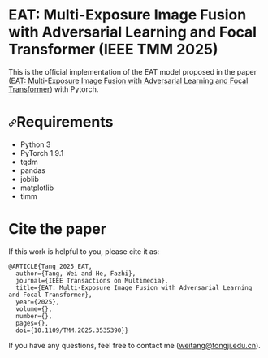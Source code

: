 # EAT: Multi-Exposure Image Fusion with Adversarial Learning and Focal Transformer (IEEE TMM 2025)

This is the official implementation of the EAT model proposed in the paper ([EAT: Multi-Exposure Image Fusion with Adversarial Learning and Focal Transformer](https://ieeexplore.ieee.org/document/10856743)) with Pytorch.

<h1 dir="auto"><a id="user-content-requirements" class="anchor" aria-hidden="true" href="#requirements"><svg class="octicon octicon-link" viewBox="0 0 16 16" version="1.1" width="16" height="16" aria-hidden="true"><path fill-rule="evenodd" d="M7.775 3.275a.75.75 0 001.06 1.06l1.25-1.25a2 2 0 112.83 2.83l-2.5 2.5a2 2 0 01-2.83 0 .75.75 0 00-1.06 1.06 3.5 3.5 0 004.95 0l2.5-2.5a3.5 3.5 0 00-4.95-4.95l-1.25 1.25zm-4.69 9.64a2 2 0 010-2.83l2.5-2.5a2 2 0 012.83 0 .75.75 0 001.06-1.06 3.5 3.5 0 00-4.95 0l-2.5 2.5a3.5 3.5 0 004.95 4.95l1.25-1.25a.75.75 0 00-1.06-1.06l-1.25 1.25a2 2 0 01-2.83 0z"></path></svg></a>Requirements</h1>
<ul dir="auto">
<li>Python 3</li>
<li>PyTorch 1.9.1</li>
<li>tqdm</li>
<li>pandas</li>
<li>joblib</li>
<li>matplotlib</li>
<li>timm</li>
</ul>


# Cite the paper
If this work is helpful to you, please cite it as:</p>
<div class="snippet-clipboard-content notranslate position-relative overflow-auto" data-snippet-clipboard-copy-content="@ARTICLE{Tang_2025_EAT,
  author={Tang, Wei and He, Fazhi},
  journal={IEEE Transactions on Multimedia}, 
  title={EAT: Multi-Exposure Image Fusion with Adversarial Learning and Focal Transformer}, 
  year={2025},
  volume={},
  number={},
  pages={},
  doi={10.1109/TMM.2025.3535390}}"><pre class="notranslate"><code>@ARTICLE{Tang_2025_EAT,
  author={Tang, Wei and He, Fazhi},
  journal={IEEE Transactions on Multimedia}, 
  title={EAT: Multi-Exposure Image Fusion with Adversarial Learning and Focal Transformer}, 
  year={2025},
  volume={},
  number={},
  pages={},
  doi={10.1109/TMM.2025.3535390}}
</code></pre></div>

If you have any questions,  feel free to contact me (<a href="mailto:weitang@tongji.edu.cn">weitang@tongji.edu.cn</a>).
